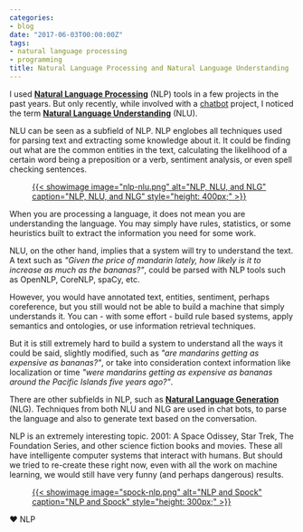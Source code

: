 ```yaml
---
categories:
- blog
date: "2017-06-03T00:00:00Z"
tags:
- natural language processing
- programming
title: Natural Language Processing and Natural Language Understanding
---
```


I used [**Natural Language Processing**](https://en.wikipedia.org/wiki/Natural_language_processing) (NLP) tools in a few projects in the past years. But only recently, while involved with a [chatbot](https://en.wikipedia.org/wiki/Chatbot) project, I noticed the term [**Natural Language Understanding**](https://en.wikipedia.org/wiki/Natural_language_understanding) (NLU).

NLU can be seen as a subfield of NLP. NLP englobes all techniques used for parsing text and extracting some knowledge about it. It could be finding out what are the common entities in the text, calculating the likelihood of a certain word being a preposition or a verb, sentiment analysis, or even spell checking sentences.


<div class='row'>
<div class="ui fluid container">
<figure>
<a  href="/assets/posts{{page.path | remove: ".md" | remove: "_posts" }}/nlp-nlu.png" rel="prettyPhoto" class="thumbnail" title="NLP, NLU, and NLG">
{{< showimage
  image="nlp-nlu.png"
  alt="NLP, NLU, and NLG"
  caption="NLP, NLU, and NLG"
  style="height: 400px;"
>}}
</a>
</figure>
</div>
</div>

When you are processing a language, it does not mean you are understanding the language. You may simply have rules, statistics, or some heuristics built to extract the information you need for some work.

NLU, on the other hand, implies that a system will try to understand the text. A text such as *"Given the price of mandarin lately, how likely is it to increase as much as the bananas?"*, could be parsed with NLP tools such as OpenNLP, CoreNLP, spaCy, etc.

However, you would have annotated text, entities, sentiment, perhaps coreference, but you still would not be able to build a machine that simply understands it. You can - with some effort - build rule based systems, apply semantics and ontologies, or use information retrieval techniques.

But it is still extremely hard to build a system to understand all the ways it could be said, slightly modified, such as *"are mandarins getting as expensive as bananas?"*, or take into consideration context information like localization or time *"were mandarins getting as expensive as bananas around the Pacific Islands five years ago?"*.

There are other subfields in NLP, such as [**Natural Language Generation**](https://en.wikipedia.org/wiki/Natural_language_generation) (NLG). Techniques from both NLU and NLG are used in chat bots, to parse the language and also to generate text based on the conversation.

NLP is an extremely interesting topic. 2001: A Space Odissey, Star Trek, The Foundation Series, and other science fiction books and movies. These all have intelligente computer systems that interact with humans. But should we tried to re-create these right now, even with all the work on machine learning, we would still have very funny (and perhaps dangerous) results.

<div class='row'>
<div class="ui fluid container">
<figure>
<a  href="/assets/posts{{page.path | remove: ".md" | remove: "_posts" }}/spock-nlp.png" rel="prettyPhoto" class="thumbnail" title="NLP and Spock">
{{< showimage
  image="spock-nlp.png"
  alt="NLP and Spock"
  caption="NLP and Spock"
  style="height: 300px;"
>}}
</a>
</figure>
</div>
</div>

&hearts; NLP
